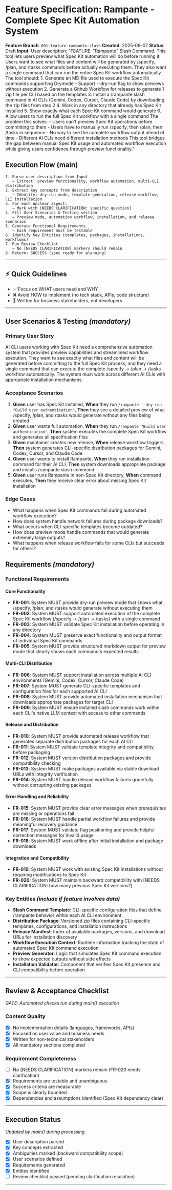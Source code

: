 # Feature Specification: Rampante - Complete Spec Kit Automation System

**Feature Branch**: `001-feature-rampante-slash`
**Created**: 2025-09-07
**Status**: Draft
**Input**: User description: "FEATURE: \"Rampante\" Slash Command. This tool lets users preview what Spec Kit automation will do before running it. Users want to see what files and content will be generated by /specify, /plan, and /tasks commands before actually executing them. They also want a single command that can run the entire Spec Kit workflow automatically. The tool should: 1. Generate an MD file used to execute the Spec Kit commands supporting Drymode - Support --dry-run flag to show previews without execution 2. Generate a Github Workflow for releases to generate 1 zip file per CLI based on the templates 3. Install a /rampante slash command in AI CLIs (Gemini, Codex, Cursor, Claude Code) by downloading the zip files from step 2 4. Work in any directory that already has Spec Kit installed 5. Show exactly what each Spec Kit command would generate 6. Allow users to run the full Spec Kit workflow with a single command The problem this solves: - Users can't preview Spec Kit operations before committing to them - Users have to manually run /specify, then /plan, then /tasks in sequence - No way to see the complete workflow output ahead of time - Different AI CLIs need different installation methods This tool bridges the gap between manual Spec Kit usage and automated workflow execution while giving users confidence through preview functionality."

## Execution Flow (main)

```
1. Parse user description from Input
   → Extract: preview functionality, workflow automation, multi-CLI distribution
2. Extract key concepts from description
   → Identify: dry-run mode, template generation, release workflow, CLI installation
3. For each unclear aspect:
   → Mark with [NEEDS CLARIFICATION: specific question]
4. Fill User Scenarios & Testing section
   → Preview mode, automation workflow, installation, and release scenarios
5. Generate Functional Requirements
   → Each requirement must be testable
6. Identify Key Entities (templates, packages, installations, workflows)
7. Run Review Checklist
   → No [NEEDS CLARIFICATION] markers should remain
8. Return: SUCCESS (spec ready for planning)
```

---

## ⚡ Quick Guidelines

- ✅ Focus on WHAT users need and WHY
- ❌ Avoid HOW to implement (no tech stack, APIs, code structure)
- 👥 Written for business stakeholders, not developers

---

## User Scenarios & Testing _(mandatory)_

### Primary User Story

AI CLI users working with Spec Kit need a comprehensive automation system that provides preview capabilities and streamlined workflow execution. They want to see exactly what files and content will be generated before committing to the full Spec Kit process, and they need a single command that can execute the complete /specify → /plan → /tasks workflow automatically. The system must work across different AI CLIs with appropriate installation mechanisms.

### Acceptance Scenarios

1. **Given** user has Spec Kit installed, **When** they run `/rampante --dry-run "Build user authentication"`, **Then** they see a detailed preview of what /specify, /plan, and /tasks would generate without any files being created
2. **Given** user wants full automation, **When** they run `/rampante "Build user authentication"`, **Then** system executes the complete Spec Kit workflow and generates all specification files
3. **Given** maintainer creates new release, **When** release workflow triggers, **Then** system generates CLI-specific distribution packages for Gemini, Codex, Cursor, and Claude Code
4. **Given** user wants to install Rampante, **When** they run installation command for their AI CLI, **Then** system downloads appropriate package and installs /rampante slash command
5. **Given** user runs Rampante in non-Spec Kit directory, **When** command executes, **Then** they receive clear error about missing Spec Kit installation

### Edge Cases

- What happens when Spec Kit commands fail during automated workflow execution?
- How does system handle network failures during package downloads?
- What occurs when CLI-specific templates become outdated?
- How does preview mode handle commands that would generate extremely large outputs?
- What happens when release workflow fails for some CLIs but succeeds for others?

## Requirements _(mandatory)_

### Functional Requirements

#### Core Functionality

- **FR-001**: System MUST provide dry-run preview mode that shows what /specify, /plan, and /tasks would generate without executing them
- **FR-002**: System MUST support automated execution of the complete Spec Kit workflow (/specify → /plan → /tasks) with a single command
- **FR-003**: System MUST validate Spec Kit installation before operating in any directory
- **FR-004**: System MUST preserve exact functionality and output format of individual Spec Kit commands
- **FR-005**: System MUST provide structured markdown output for preview mode that clearly shows each command's expected results

#### Multi-CLI Distribution

- **FR-006**: System MUST support installation across multiple AI CLI environments (Gemini, Codex, Cursor, Claude Code)
- **FR-007**: System MUST generate CLI-specific templates and configuration files for each supported AI CLI
- **FR-008**: System MUST provide automated installation mechanism that downloads appropriate packages for target CLI
- **FR-009**: System MUST ensure installed slash commands work within each CLI's native LLM context with access to other commands

#### Release and Distribution

- **FR-010**: System MUST provide automated release workflow that generates separate distribution packages for each AI CLI
- **FR-011**: System MUST validate template integrity and compatibility before packaging
- **FR-012**: System MUST version distribution packages and provide compatibility checking
- **FR-013**: System MUST make packages available via stable download URLs with integrity verification
- **FR-014**: System MUST handle release workflow failures gracefully without corrupting existing packages

#### Error Handling and Reliability

- **FR-015**: System MUST provide clear error messages when prerequisites are missing or operations fail
- **FR-016**: System MUST handle partial workflow failures and provide meaningful recovery guidance
- **FR-017**: System MUST validate flag positioning and provide helpful correction messages for invalid usage
- **FR-018**: System MUST work offline after initial installation and package downloads

#### Integration and Compatibility

- **FR-019**: System MUST work with existing Spec Kit installations without requiring modifications to Spec Kit
- **FR-020**: System MUST maintain backward compatibility with [NEEDS CLARIFICATION: how many previous Spec Kit versions?]

### Key Entities _(include if feature involves data)_

- **Slash Command Template**: CLI-specific configuration files that define /rampante behavior within each AI CLI environment
- **Distribution Package**: Versioned zip files containing CLI-specific templates, configurations, and installation instructions
- **Release Manifest**: Index of available packages, versions, and download URLs for installation discovery
- **Workflow Execution Context**: Runtime information tracking the state of automated Spec Kit command execution
- **Preview Generator**: Logic that simulates Spec Kit command execution to show expected outputs without side effects
- **Installation Validator**: Component that verifies Spec Kit presence and CLI compatibility before operation

---

## Review & Acceptance Checklist

_GATE: Automated checks run during main() execution_

### Content Quality

- [x] No implementation details (languages, frameworks, APIs)
- [x] Focused on user value and business needs
- [x] Written for non-technical stakeholders
- [x] All mandatory sections completed

### Requirement Completeness

- [ ] No [NEEDS CLARIFICATION] markers remain (FR-020 needs clarification)
- [x] Requirements are testable and unambiguous
- [x] Success criteria are measurable
- [x] Scope is clearly bounded
- [x] Dependencies and assumptions identified (Spec Kit dependency clear)

---

## Execution Status

_Updated by main() during processing_

- [x] User description parsed
- [x] Key concepts extracted
- [x] Ambiguities marked (backward compatibility scope)
- [x] User scenarios defined
- [x] Requirements generated
- [x] Entities identified
- [ ] Review checklist passed (pending clarification resolution)

---
